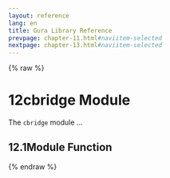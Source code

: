 ```yaml
---
layout: reference
lang: en
title: Gura Library Reference
prevpage: chapter-11.html#naviitem-selected
nextpage: chapter-13.html#naviitem-selected
---
```

{% raw %}
<h1><span class="caption-index-1">12</span>cbridge Module</h1>
<p>
The <code class="highlighter-rouge">cbridge</code> module ...
</p>
<h2><span class="caption-index-2">12.1</span><a name="anchor-12-1"></a>Module Function</h2>
{% endraw %}
